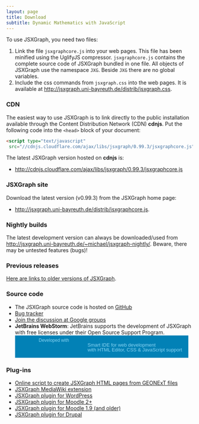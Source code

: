 ```yaml
---
layout: page
title: Download
subtitle: Dynamic Mathematics with JavaScript
---
```


To use JSXGraph, you need two files:

1. Link the file `jsxgraphcore.js` into your web pages. This file has been minified using the UglifyJS compressor. `jsxgraphcore.js` contains the complete source code of JSXGraph bundled in one file. All objects of JSXGraph use the namespace `JXG`. Beside `JXG` there are no global variables.
2. Include the css commands from `jsxgraph.css` into the web pages. It is available at <http://jsxgraph.uni-bayreuth.de/distrib/jsxgraph.css>.

### CDN

The easiest way to use JSXGraph is to link directly to the public installation available through the Content Distribution Network (CDN) **cdnjs**. Put the following code into the `<head>` block of your document:

```html
<script type="text/javascript"
 src="//cdnjs.cloudflare.com/ajax/libs/jsxgraph/0.99.3/jsxgraphcore.js"></script>
```

The latest JSXGraph version hosted on **cdnjs** is:

* <http://cdnjs.cloudflare.com/ajax/libs/jsxgraph/0.99.3/jsxgraphcore.js>

### JSXGraph site
Download the latest version (v0.99.3) from the JSXGraph home page:

* <http://jsxgraph.uni-bayreuth.de/distrib/jsxgraphcore.js>.

### Nightly builds

The latest development version can always be downloaded/used from <http://jsxgraph.uni-bayreuth.de/~michael/jsxgraph-nightly/>.
Beware, there may be untested features (bugs)!

### Previous releases

[Here are links to older versions of JSXGraph](previousreleases.html).

### Source code

* The JSXGraph source code is hosted on [GitHub](http://github.com/jsxgraph/jsxgraph)
* [Bug tracker](https://github.com/jsxgraph/jsxgraph/issues)
* [Join the discussion at Google groups](https://groups.google.com/forum/#!forum/jsxgraph)
* **JetBrains WebStorm**: JetBrains supports the development of JSXGraph with free licenses under their Open Source Support Program.
<a href="http://www.jetbrains.com/webstorm/" style="display:block; background:#0281b6 url(http://www.jetbrains.com/webstorm/documentation/webstorm_banners/webstorm1/webstorm468x60_turquoise.gif) no-repeat 10px 50%; border:solid 1px #0281b6; margin:0;padding:0;text-decoration:none;text-indent:0;letter-spacing:-0.001em; width:466px; height:58px" alt="Smart IDE for web development with HTML Editor, CSS & JavaScript support" title="Smart IDE for web development with HTML Editor, CSS & JavaScript support"><span style="margin: 5px 0 0 63px;padding: 0;float: left;font-size: 12px;cursor:pointer;  background-image:none;border:0;color: #88d5f4; font-family: trebuchet ms,arial,sans-serif;font-weight: normal;text-align:left;">Developed with</span><span style="margin:0 0 0 195px;padding:18px 0 2px 0; line-height:13px;font-size:13px;cursor:pointer;  background-image:none;border:0;display:block; width:265px; color: #88d5f4; font-family: trebuchet ms,arial,sans-serif;font-weight: normal;text-align:left;">Smart IDE for web development<br />with HTML Editor, CSS & JavaScript support</span></a>

### Plug-ins

* <a href="http://did.mat.uni-bayreuth.de/~matthias/jsxgraph/creator/" target="_blank">Online script to create JSXGraph HTML pages from GEONExT files</a>
* <a href="http://www.mediawiki.org/wiki/Extension:JSXGraph" target="_blank">JSXGraph MediaWiki extension</a>
* <a href="http://wordpress.org/extend/plugins/jsxgraph/" target="_blank">JSXGraph plugin for WordPress</a>
* <a href="/distrib/moodle/jsxgraph_moodle.zip" target="_blank">JSXGraph plugin for Moodle 2+</a>
* <a href="/distrib/moodle/jsxgraph_moodle_1.9.zip" target="_blank">JSXGraph plugin for Moodle 1.9 (and older)</a>
* [JSXGraph plugin for Drupal](http://drupal.org/project/jsxgraph)
